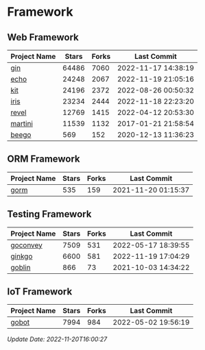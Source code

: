 # Framework

## Web Framework
| Project Name | Stars | Forks | Last Commit |
| ------------ | ----- | ----- | ----------- |
| [gin](https://github.com/gin-gonic/gin) | 64486 | 7060 | 2022-11-17 14:38:19 |
| [echo](https://github.com/labstack/echo) | 24248 | 2067 | 2022-11-19 21:05:16 |
| [kit](https://github.com/go-kit/kit) | 24196 | 2372 | 2022-08-26 00:50:32 |
| [iris](https://github.com/kataras/iris) | 23234 | 2444 | 2022-11-18 22:23:20 |
| [revel](https://github.com/revel/revel) | 12769 | 1415 | 2022-04-12 20:53:30 |
| [martini](https://github.com/go-martini/martini) | 11539 | 1132 | 2017-01-21 21:58:54 |
| [beego](https://github.com/astaxie/beego) | 569 | 152 | 2020-12-13 11:36:23 |

## ORM Framework
| Project Name | Stars | Forks | Last Commit |
| ------------ | ----- | ----- | ----------- |
| [gorm](https://github.com/jinzhu/gorm) | 535 | 159 | 2021-11-20 01:15:37 |

## Testing Framework
| Project Name | Stars | Forks | Last Commit |
| ------------ | ----- | ----- | ----------- |
| [goconvey](https://github.com/smartystreets/goconvey) | 7509 | 531 | 2022-05-17 18:39:55 |
| [ginkgo](https://github.com/onsi/ginkgo) | 6600 | 581 | 2022-11-19 17:04:29 |
| [goblin](https://github.com/franela/goblin) | 866 | 73 | 2021-10-03 14:34:22 |

## IoT Framework
| Project Name | Stars | Forks | Last Commit |
| ------------ | ----- | ----- | ----------- |
| [gobot](https://github.com/hybridgroup/gobot) | 7994 | 984 | 2022-05-02 19:56:19 |

*Update Date: 2022-11-20T16:00:27*